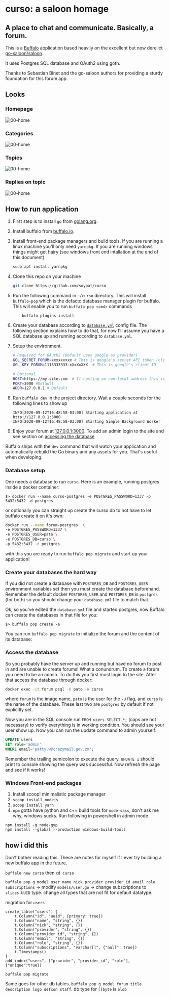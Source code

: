 # curso: a saloon homage
A place to chat and communicate. Basically, a forum.
---
This is a [Buffalo](https://gobuffalo.io/) application based heavily on the excellent
but now derelict [go-saloon/saloon](https://github.com/go-saloon/saloon).

It uses Postgres SQL database and OAuth2 using goth.

Thanks to Sebastian Binet and the go-saloon authors for providing a sturdy foundation for this forum app.

## Looks

### Homepage
![00-home](_assets/homepage.png)
### Categories
![00-home](_assets/categories.png)
### Topics
![00-home](_assets/topics.png)
### Replies on topic
![00-home](_assets/replies.png)

## How to run application
1. First step is to install `go` from [golang.org](https://golang.org).

2. Install buffalo from [buffalo.io](https://gobuffalo.io).

3. Install front-end package managers and build tools. If you are
running a linux machine you'll only need `yarnpkg`. If you are running
windows things might get hairy (see windows front end intallation at
the end of this document)
	```bash
	sudo apt install yarnpkg
	```

4.  Clone this repo on your machine
	```bash
	git clone https://github.com/soypat/curso 
	```

5. Run the following command in `~/curso` directory. This will install `buffalo-pop` which is the defacto database manager plugin for buffalo. This will enable you to run `buffalo pop <cmd>` commands
	```
		buffalo plugins install
	```

6. Create your database according to [`database.yml`](./database.yml) config file. The following section explains how to do that, for now I'll assume you have a SQL database up and running according to `database.yml`.

7. Setup the environment.
    ```bash
    # Required for OAuth2 (Default uses google as provider)
    GGL_SECRET_FORUM=xxxxxxxxx # This is google's secret API token (client secret)
    GGL_KEY_FORUM=1113333333-xXxXxXXX  # This is google's client ID
    
    # Optional
    HOST=https://my.site.com  # If hosting on non-local address this is required for proper callback function
    PORT=3000 #Default
    ADDR=127.0.0.1 # Default
    ```

8. Run `buffalo dev` in the project directory. Wait a couple seconds for the following lines to show up

	```log
	INFO[2020-09-12T16:48:58-03:00] Starting application at http://127.0.0.1:3000
	INFO[2020-09-12T16:48:58-03:00] Starting Simple Background Worker
	```

9. Enjoy your forum at [127.0.0.1:3000](http://127.0.0.1:3000/).
To add an admin login to the site and see section on [accessing the database](#access-the-database)

Buffalo ships with the `dev` command that will watch your application and automatically rebuild the Go binary and any assets for you. That's useful when developing.


### Database setup

One needs a database to run `curso`.
Here is an example, running postgres inside a docker container:

```
$> docker run --name curso-postgres -e POSTGRES_PASSWORD=1337 -p 5432:5432 -d postgres
```

or optionally you can straight up create the curso db to not have to let 
buffalo create it on it's own: 

```bash
docker run --name forum-postgres  \
-e POSTGRES_PASSWORD=1337 \
-e POSTGRES_USER=pato \
-e POSTGRES_DB=curso \
-p 5432:5432 -d postgres
```

with this you are ready to run `buffalo pop migrate` and start up your application!

### Create your databases the hard way
If you did not create a database with `POSTGRES_DB` and `POSTGRES_USER` environment variables set then you must create the database beforehand. Remember the default docker `POSTGRES_USER` and `POSTGRES_DB` is `postgres` (for both) so you should change your `database.yml` file to match that. 

Ok, so you've edited the `database.yml` file and started postgres, now Buffalo can create the databases in that file for you:

```
$> buffalo pop create -a
```

You can run `buffalo pop migrate` to initialize the forum and the content of its database:
### Access the database
So you probably have the server up and running but have no forum to post 
in and are unable to create forums! What a conundrum. To create a forum you need to be
an admin. To do this you first must login to the site. After that access the database through
docker:
```bash
docker exec -it forum psql -U pato -W curso
```
where `forum` is the image name, `pato` is the user for the `-U` flag, 
and `curso` is the name of the database. These last two are `postgres` by default
if not explicitly set.

Now you are in the SQL console run `FROM users SELECT *;` (caps are not necessary) 
to verify everything is in working condition. You should see your
user show up. Now you can run the update command to admin yourself:
```sql
UPDATE users 
SET role='admin'
WHERE email='patty.w@crazymail.gov.zm';
```
Remember the trailing semicolon to execute the query. 
`UPDATE 1` should print to console showing the query was successful.
Now refresh the page and see if it works!

### Windows Front-end packages
1. Install scoop! minimalistic package manager
2. `scoop install nodejs`
3. `scoop install yarn`
4. `npm` gotta have python and c++ build tools for `node-sass`, don't ask me why, windows sucks. Run following in powershell in admin mode
```
npm install -g node-gyp
npm install --global --production windows-build-tools
```


## how i did this
Don't bother reading this. These are notes for myself if I ever try building a new buffalo app in the future.

`buffalo new curso` then `cd curso`


`buffalo pop g model user name nick provider provider_id email role subscriptions`
-> modify `models/user.go` -> change subscriptions to `slices.UUID` type. change
all types that are not fit for default datatype.

migration for `users`
```
create_table("users") {
    t.Column("id", "uuid", {primary: true})
    t.Column("name", "string", {})
    t.Column("nick", "string", {})
    t.Column("provider", "string", {})
    t.Column("provider_id", "string", {})
    t.Column("email", "string", {})
    t.Column("role", "string", {})
    t.Column("subscriptions", "varchar[]", {"null": true})
    t.Timestamps()
}
add_index("users", ["provider", "provider_id", "role"], {"unique":true})
```
`buffalo pop migrate`

Same goes for other db tables. `buffalo pop g model forum title description logo defcon staff`. db type for `[]byte` is `blob`



